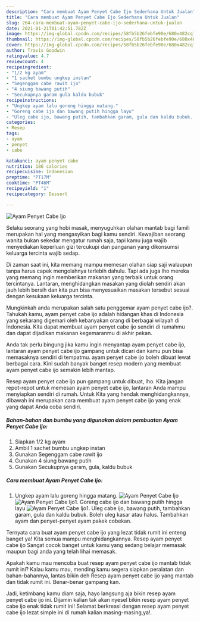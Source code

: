 ```yaml
---
description: "Cara membuat Ayam Penyet Cabe Ijo Sederhana Untuk Jualan"
title: "Cara membuat Ayam Penyet Cabe Ijo Sederhana Untuk Jualan"
slug: 264-cara-membuat-ayam-penyet-cabe-ijo-sederhana-untuk-jualan
date: 2021-01-21T01:42:51.782Z
image: https://img-global.cpcdn.com/recipes/58fb5b26febfe90e/680x482cq70/ayam-penyet-cabe-ijo-foto-resep-utama.jpg
thumbnail: https://img-global.cpcdn.com/recipes/58fb5b26febfe90e/680x482cq70/ayam-penyet-cabe-ijo-foto-resep-utama.jpg
cover: https://img-global.cpcdn.com/recipes/58fb5b26febfe90e/680x482cq70/ayam-penyet-cabe-ijo-foto-resep-utama.jpg
author: Travis Goodwin
ratingvalue: 4.7
reviewcount: 4
recipeingredient:
- "1/2 kg ayam"
- "1 sachet bumbu ungkep instan"
- "Segenggam cabe rawit ijo"
- "4 siung bawang putih"
- "Secukupnya garam gula kaldu bubuk"
recipeinstructions:
- "Ungkep ayam lalu goreng hingga matang."
- "Goreng cabe ijo dan bawang putih hingga layu"
- "Uleg cabe ijo, bawang putih, tambahkan garam, gula dan kaldu bubuk. Boleh uleg kasar atau halus. Tambahkan ayam dan penyet-penyet ayam pakek cobekan."
categories:
- Resep
tags:
- ayam
- penyet
- cabe

katakunci: ayam penyet cabe 
nutrition: 186 calories
recipecuisine: Indonesian
preptime: "PT17M"
cooktime: "PT46M"
recipeyield: "1"
recipecategory: Dessert

---
```



![Ayam Penyet Cabe Ijo](https://img-global.cpcdn.com/recipes/58fb5b26febfe90e/680x482cq70/ayam-penyet-cabe-ijo-foto-resep-utama.jpg)

Selaku seorang yang hobi masak, menyuguhkan olahan mantab bagi famili merupakan hal yang mengasyikan bagi kamu sendiri. Kewajiban seorang  wanita bukan sekedar mengatur rumah saja, tapi kamu juga wajib menyediakan keperluan gizi tercukupi dan panganan yang dikonsumsi keluarga tercinta wajib sedap.

Di zaman  saat ini, kita memang mampu memesan olahan siap saji walaupun tanpa harus capek mengolahnya terlebih dahulu. Tapi ada juga lho mereka yang memang ingin memberikan makanan yang terbaik untuk orang tercintanya. Lantaran, menghidangkan masakan yang diolah sendiri akan jauh lebih bersih dan kita pun bisa menyesuaikan masakan tersebut sesuai dengan kesukaan keluarga tercinta. 



Mungkinkah anda merupakan salah satu penggemar ayam penyet cabe ijo?. Tahukah kamu, ayam penyet cabe ijo adalah hidangan khas di Indonesia yang sekarang digemari oleh kebanyakan orang di berbagai wilayah di Indonesia. Kita dapat membuat ayam penyet cabe ijo sendiri di rumahmu dan dapat dijadikan makanan kegemaranmu di akhir pekan.

Anda tak perlu bingung jika kamu ingin menyantap ayam penyet cabe ijo, lantaran ayam penyet cabe ijo gampang untuk dicari dan kamu pun bisa memasaknya sendiri di tempatmu. ayam penyet cabe ijo boleh dibuat lewat berbagai cara. Kini sudah banyak banget resep modern yang membuat ayam penyet cabe ijo semakin lebih mantap.

Resep ayam penyet cabe ijo pun gampang untuk dibuat, lho. Kita jangan repot-repot untuk memesan ayam penyet cabe ijo, lantaran Anda mampu menyiapkan sendiri di rumah. Untuk Kita yang hendak menghidangkannya, dibawah ini merupakan cara membuat ayam penyet cabe ijo yang enak yang dapat Anda coba sendiri.

<!--inarticleads1-->

##### Bahan-bahan dan bumbu yang digunakan dalam pembuatan Ayam Penyet Cabe Ijo:

1. Siapkan 1/2 kg ayam
1. Ambil 1 sachet bumbu ungkep instan
1. Gunakan Segenggam cabe rawit ijo
1. Gunakan 4 siung bawang putih
1. Gunakan Secukupnya garam, gula, kaldu bubuk




<!--inarticleads2-->

##### Cara membuat Ayam Penyet Cabe Ijo:

1. Ungkep ayam lalu goreng hingga matang.
<img src="https://img-global.cpcdn.com/steps/39d9ed0fac95d122/160x128cq70/ayam-penyet-cabe-ijo-langkah-memasak-1-foto.jpg" alt="Ayam Penyet Cabe Ijo"><img src="https://img-global.cpcdn.com/steps/3bf2d00626adee08/160x128cq70/ayam-penyet-cabe-ijo-langkah-memasak-1-foto.jpg" alt="Ayam Penyet Cabe Ijo">1. Goreng cabe ijo dan bawang putih hingga layu
<img src="https://img-global.cpcdn.com/steps/c9e3c43796624e80/160x128cq70/ayam-penyet-cabe-ijo-langkah-memasak-2-foto.jpg" alt="Ayam Penyet Cabe Ijo">1. Uleg cabe ijo, bawang putih, tambahkan garam, gula dan kaldu bubuk. Boleh uleg kasar atau halus. Tambahkan ayam dan penyet-penyet ayam pakek cobekan.




Ternyata cara buat ayam penyet cabe ijo yang lezat tidak rumit ini enteng banget ya! Kita semua mampu menghidangkannya. Resep ayam penyet cabe ijo Sangat cocok banget untuk kamu yang sedang belajar memasak maupun bagi anda yang telah lihai memasak.

Apakah kamu mau mencoba buat resep ayam penyet cabe ijo mantab tidak rumit ini? Kalau kamu mau, mending kamu segera siapkan peralatan dan bahan-bahannya, lantas bikin deh Resep ayam penyet cabe ijo yang mantab dan tidak rumit ini. Benar-benar gampang kan. 

Jadi, ketimbang kamu diam saja, hayo langsung aja bikin resep ayam penyet cabe ijo ini. Dijamin kalian tak akan nyesel bikin resep ayam penyet cabe ijo enak tidak rumit ini! Selamat berkreasi dengan resep ayam penyet cabe ijo lezat simple ini di rumah kalian masing-masing,ya!.

